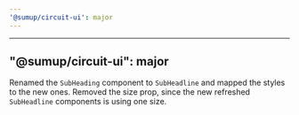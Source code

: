 ```yaml
---
'@sumup/circuit-ui': major
---
```


---

## "@sumup/circuit-ui": major

Renamed the `SubHeading` component to `SubHeadline` and mapped the styles to the new ones. Removed the size prop, since the new refreshed `SubHeadline` components is using one size.
